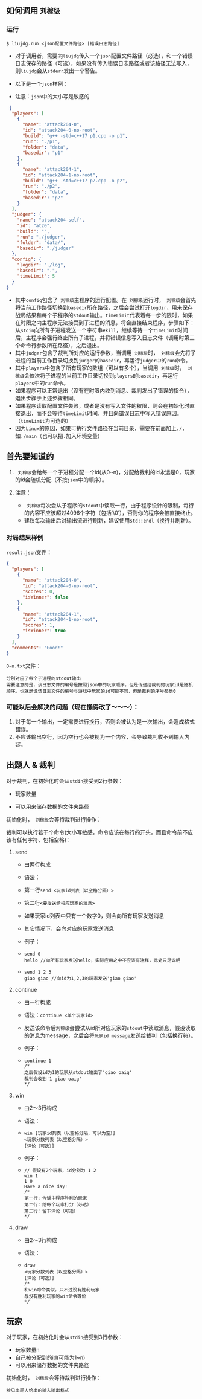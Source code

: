 ## 如何调用 `刘稼级`

###  运行

```
$ liujdg.run <json配置文件路径> [错误日志路径]
```

* 对于调用者，需要向`liujdg`传入一个`json`配置文件路径（必选），和一个错误日志保存的路径（可选），如果没有传入错误日志路径或者该路径无法写入，则`liujdg`会从`stderr`发出一个警告。

* 以下是一个`json`样例：
* 注意：`json`中的大小写是敏感的

```json
 {
  "players": [
    {
      "name": "attack204-0",
      "id": "attack204-0-no-root",
      "build": "g++ -std=c++17 p1.cpp -o p1",
      "run": "./p1",
      "folder": "data",
      "basedir": "p1"
    },
    {
      "name": "attack204-1",
      "id": "attack204-1-no-root",
      "build": "g++ -std=c++17 p2.cpp -o p2",
      "run": "./p2",
      "folder": "data",
      "basedir": "p2"
    }
  ],
  "judger": {
    "name": "attack204-self",
    "id": "at20",
    "build": "",
    "run": "./judger",
    "folder": "data/",
    "basedir": "./judger"
  },
  "config": {
    "logdir": "./log",
    "basedir": ".",
    "timeLimit": 5
  }
}
```

* 其中`config`包含了` 刘稼级`主程序的运行配置。在` 刘稼级`运行时，` 刘稼级`会首先将当前工作路径切换到`basedir`所在路径，之后会尝试打开`logdir`，用来保存战局结果和每个子程序的`stdout`输出。`timeLimit`代表着每一步的限时，如果在时限之内主程序无法接受到子进程的消息，将会直接结束程序，步骤如下：从`stdin`向所有子进程发送一个字符串`#kill`，继续等待一个`timeLimit`时间后，主程序会强行终止所有子进程，并将错误信息写入日志文件（调用时第三个命令行参数所在路径），之后退出。
* 其中`judger`包含了裁判所对应的运行参数，当调用` 刘稼级`时，` 刘稼级`会先将子进程的当前工作目录切换到`judger`的`basedir`，再运行`judger`中的`run`命令。
* 其中`players`中包含了所有玩家的数组（可以有多个），当调用` 刘稼级`时，` 刘稼级`会依次将子进程的当前工作目录切换到`players`的`basedir`，再运行`players`中的`run`命令。
* 如果程序可以正常退出（没有在时限内收到消息、裁判发出了错误的指令），退出步骤于上述步骤相同。
* 如果程序读取配置文件失败，或者是没有写入文件的权限，则会在初始化时直接退出，而不会等待`timeLimit`时间，并且向错误日志中写入错误原因。（`timeLimit`为可选的）
* 因为`Linux`的原因，如果可执行文件路径在当前目录，需要在前面加上`./`，如`./main`（也可以把`.`加入环境变量）



## 首先要知道的

1. ` 刘稼级`会给每一个子进程分配一个id(从0~n)，分配给裁判的id永远是0，玩家的id会随机分配（不按`json`中的顺序）。

1. 注意：
	- ` 刘稼级`每次会从子程序的`stdout`中读取一行，由于程序设计的限制，每行的内容不应该超过4096个字符（包括‘\0’），否则你的程序会被直接终止。
	- 建议每次输出后对输出流进行刷新，建议使用`std::endl`（换行并刷新）。
	
### 对局结果样例

`result.json`文件：

```json
{
  "players": [
    {
      "name": "attack204-0",
      "id": "attack204-0-no-root",
      "scores": 0,
      "isWinner": false
    },
    {
      "name": "attack204-1",
      "id": "attack204-1-no-root",
      "scores": 1,
      "isWinner": true
    }
  ],
  "comments": "Good!"
}
```

`0~n.txt`文件：

```
分别对应了每个子进程的stdout输出
需要注意的是，该日志文件的编号是按照json中的玩家顺序，但是传递给裁判的玩家id是随机顺序。也就是说该日志文件的编号与游戏中玩家的id可能不同，但是裁判的序号都是0
```



### 可能以后会解决的问题（现在懒得改了～～～）：

1. 对于每一个输出，一定需要进行换行，否则会被认为是一次输出，会造成格式错误。
2. 不应该输出空行，因为空行也会被视为一个内容，会导致裁判收不到输入内容。



## 出题人 & 裁判

对于裁判，在初始化时会从`stdin`接受到2行参数：

* 玩家数量

* 可以用来储存数据的文件夹路径

初始化时，` 刘稼级`会等待裁判进行操作：

裁判可以执行若干个命令(大小写敏感，命令应该在每行的开头，而且命令前不应该有任何字符、包括空格)：

1. send
   - 由两行构成
   
   - 语法：
   
   - 第一行`send <玩家id列表（以空格分隔）>`
   
   - 第二行`<要发送给相应玩家的消息>`
   
   - 如果玩家id列表中只有一个数字0，则会向所有玩家发送消息
   
   - 其它情况下，会向对应的玩家发送消息
   
   - 例子：
   
   - ```
     send 0
     hello //向所有玩家发送hello，实际应用之中不应该有注释，此处只是说明
     ```
   
   - ```
     send 1 2 3
     giao giao //向id为1,2,3的玩家发送'giao giao'
     ```
   
2. continue

   - 由一行构成

   - 语法：`continue <单个玩家id>`

   - 发送该命令后`刘稼级`会尝试从id所对应玩家的`stdout`中读取消息，假设读取的消息为message，之后会将`玩家id message`发送给裁判（包括换行符）。

   - 例子：

   - ```
     continue 1
     /*
     之后假设id为1的玩家从stdout输出了'giao oaig'
     裁判会收到'1 giao oaig'
     */
     ```

3. win

   - 由2～3行构成

   - 语法：

   - ```
     win [玩家id列表（以空格分隔，可以为空）]
     <玩家分数列表（以空格分隔）>
     [评论（可选）]
     ```

   - 例子：

   - ```
     // 假设有2个玩家，id分别为 1 2
     win 1
     1 0
     Have a nice day!
     /*
     第一行：告诉主程序胜利的玩家
     第二行：给每个玩家打分（必选）
     第三行：留下评论（可选）
     */
     ```

4. draw

   - 由2～3行构成

   - 语法：

   - ```
     draw
     <玩家分数列表（以空格分隔）>
     [评论（可选）]
     /*
     和win命令类似，只不过没有胜利玩家
     与没有胜利玩家的win命令等价
     */
     ```





## 玩家

对于玩家，在初始化时会从`stdin`接受到3行参数：

* 玩家数量n
* 自己被分配到的id(可能为1~n)
* 可以用来储存数据的文件夹路径

初始化时，` 刘稼级`会等待裁判进行操作：

```
参见出题人给出的输入输出格式
```

